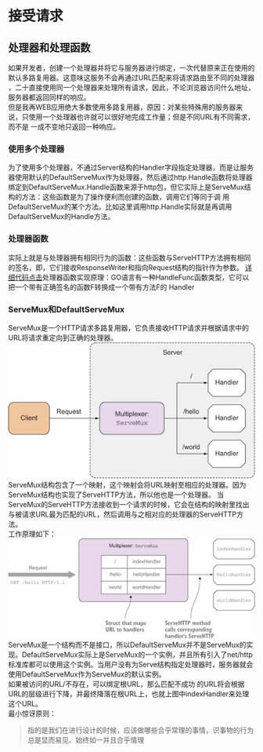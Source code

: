 # 接受请求
## 处理器和处理函数
如果开发者，创建一个处理器并将它与服务器进行绑定，一次代替原来正在使用的默认多路复用器。这意味这服务不会再通过URL匹配来将请求路由至不同的处理器
，二十直接使用同一个处理器来处理所有请求，因此，不论浏览器访问什么地址，服务器都返回同样的响应。  
但是我再WEB应用绝大多数使用多路复用器，原因：对某些特殊用的服务器来说，只使用一个处理器也许就可以很好地完成工作量；但是不同URL有不同需求，而不是
一成不变地只返回一种响应。  
### 使用多个处理器
为了使用多个处理器，不通过Server结构的Handler字段指定处理器，而是让服务器使用默认的DefaultServeMux作为处理器，然后通过http.Handle函数将处理器
绑定到DefaultServeMux.Handle函数来源于http包，但它实际上是ServeMux结构的方法：这些函数是为了操作便利而创建的函数，调用它们等同于调
用DefaultServeMux的某个方法。比如这里调用http.Handle实际就是再调用DefaultServeMux的Handle方法。  
### 处理器函数
实际上就是与处理器拥有相同行为的函数：这些函数与ServeHTTP方法拥有相同的签名，即，它们接收ResponseWriter和指向Request结构的指针作为参数。
[详细代码点击](handlefunc.go)处理器函数实现原理：GO语言有一种HandleFunc函数类型，它可以把一个带有正确签名的函数F转换成一个带有方法F的
Handler
### ServeMux和DefaultServeMux
ServeMux是一个HTTP请求多路复用器，它负责接收HTTP请求并根据请求中的URL将请求重定向到正确的处理器。
![通过多路复用器将请求转发给各处理器](mux.jpg)  
ServeMux结构包含了一个映射，这个映射会将URL映射至相应的处理器。因为ServeMux结构也实现了ServeHTTP方法，所以他也是一个处理器。
当ServeMux的ServeHTTP方法接收到一个请求的时候，它会在结构的映射里找出与被请求URL最为匹配的URL，然后调用与之相对应的处理器的ServeHTTP方法。  
工作原理如下：  
![多路复用器的工作原理](muxrule.jpg)
ServeMux是一个结构而不是接口，所以DefaultServeMux并不是ServeMux的实现。DefaultServeMux实际上是ServeMux的一个实例，并且所有引入了net/http
标准库都可以使用这个实例。当用户没有为Serve结构指定处理器时，服务器就会使用DefaultServeMux作为ServeMux的默认实例。  
如果被访问的URL/不存在，可以绑定根URL，那么匹配不成功 的URL将会根据URL的层级进行下降，并最终降落在根URL上，也就上图中indexHandler来处理这个URL。  
最小惊讶原则：  
> 指的是我们在进行设计的时候，应该做哪些合乎常理的事情，识事物的行为总是显而易见、始终如一并且合乎情理
